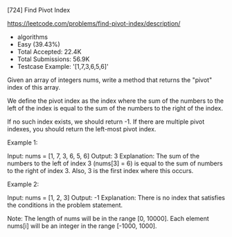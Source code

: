 [724] Find Pivot Index  

https://leetcode.com/problems/find-pivot-index/description/

* algorithms
* Easy (39.43%)
* Total Accepted:    22.4K
* Total Submissions: 56.9K
* Testcase Example:  '[1,7,3,6,5,6]'

Given an array of integers nums, write a method that returns the "pivot" index of this array.

We define the pivot index as the index where the sum of the numbers to the left of the index is equal to the sum of the numbers to the right of the index.

If no such index exists, we should return -1. If there are multiple pivot indexes, you should return the left-most pivot index.


Example 1:

Input: 
nums = [1, 7, 3, 6, 5, 6]
Output: 3
Explanation: 
The sum of the numbers to the left of index 3 (nums[3] = 6) is equal to the sum of numbers to the right of index 3.
Also, 3 is the first index where this occurs.



Example 2:

Input: 
nums = [1, 2, 3]
Output: -1
Explanation: 
There is no index that satisfies the conditions in the problem statement.



Note:
The length of nums will be in the range [0, 10000].
Each element nums[i] will be an integer in the range [-1000, 1000].

